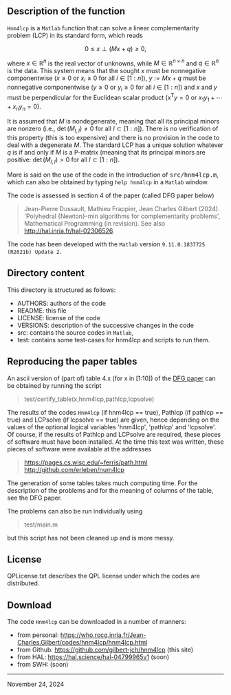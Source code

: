 ## Description of the function

`Hnm4lcp` is a `Matlab` function that can solve a linear complementarity
problem (LCP) in its standard form, which reads

$$
0 \leq x \perp (Mx+q) \geq 0,
$$

where $x \in \mathbb{R}^n$ is the real vector of unknowns, while $M \in
\mathbb{R}^{n\times n}$ and $q \in \mathbb{R}^n$ is the data. This
system means that the sought $x$ must be nonnegative componentwise ($x
\geq 0$ or $x_i\geq0$ for all $i\in[1:n]$), $y := Mx+q$ must be
nonnegative componentwise ($y \geq 0$ or $y_i\geq0$ for all $i\in[1:n]$)
and $x$ and $y$ must be perpendicular for the Euclidean scalar product
($x^\mathsf{T}y = 0$ or $x_1y_1+\cdots+x_ny_n=0$).

It is assumed that $M$ is nondegenerate, meaning that all its principal
minors are nonzero (i.e., $\det(M_{I,I}) \ne 0$ for all $I\subset
[1:n]$). There is no verification of this property (this is too
expensive) and there is no provision in the code to deal with a
degenerate $M$. The standard LCP has a unique solution whatever $q$ is
if and only if $M$ is a P-matrix (meaning that its principal minors are
positive: $\det(M_{I,I}) > 0$ for all $I\subset [1:n]$).

More is said on the use of the code in the introduction of
<tt>src/hnm4lcp.m</tt>, which can also be obtained by typing `help
hnm4lcp` in a `Matlab` window.

The code is assessed in section 4 of the paper (called DFG paper below)

>  Jean-Pierre Dussault, Mathieu Frappier, Jean Charles Gilbert (2024).
   'Polyhedral {Newton}-min algorithms for complementarity problems',
   Mathematical Programming (in revision). See also
   http://hal.inria.fr/hal-02306526.

The code has been developed with the `Matlab` version `9.11.0.1837725
(R2021b) Update 2`.


## Directory content

This directory is structured as follows:
- AUTHORS: authors of the code
- README: this file
- LICENSE: license of the code
- VERSIONS: description of the successive changes in the code
- src: contains the source codes in `Matlab`,
- test: contains some test-cases for hnm4lcp and scripts to run them.


## Reproducing the paper tables

An ascii version of (part of) table 4.x (for x in [1:10]) of the [DFG
paper](http://hal.inria.fr/hal-02306526) can be obtained by running the
script

>  test/certify_table(x,hnm4lcp,pathlcp,lcpsolve)

The results of the codes `Hnm4lcp` (if hnm4lcp == true), Pathlcp (if
pathlcp == true) and LCPsolve (if lcpsolve == true) are given, hence
depending on the values of the optional logical variables 'hnm4lcp',
'pathlcp' and 'lcpsolve'. Of course, if the results of Pathlcp and
LCPsolve are required, these pieces of software must have been
installed. At the time this text was written, these pieces of software
were available at the addresses

>  https://pages.cs.wisc.edu/~ferris/path.html<br>
>  http://github.com/erleben/num4lcp

The generation of some tables takes much computing time. For the
description of the problems and for the meaning of columns of the table,
see the DFG paper.

The problems can also be run individually using

>  test/main.m

but this script has not been cleaned up and is more messy.


## License

QPLicense.txt describes the QPL license under which the codes are
distributed.


## Download

The code `Hnm4lcp` can be downloaded in a number of manners:
- from personal: https://who.rocq.inria.fr/Jean-Charles.Gilbert/codes/hnm4lcp/hnm4lcp.html
- from Github:   https://github.com/gilbert-jch/hnm4lcp (this site)
- from HAL:      https://hal.science/hal-04799965v1 (soon)
- from SWH:      (soon)

------------------------------------------------------------------------

November 24, 2024
